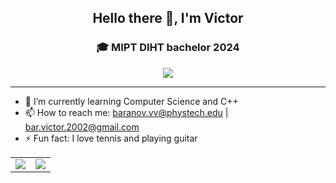 <h2 align="center">Hello there 👋, I'm Victor</h1>
<h3 align="center">🎓 MIPT DIHT bachelor 2024</h3>

<p align="center">
 <img alig src="https://github-profile-trophy.vercel.app/?username=baranov-V-V&theme=monokai&column=5&rank=SECRET,SSS,SS,S,AAA,AA,A,B&no-bg=true" />
</p>

---

- 🌱 I’m currently learning Computer Science and C++
- 📫 How to reach me: baranov.vv@phystech.edu | bar.victor.2002@gmail.com
- ⚡ Fun fact: I love tennis and playing guitar

<table>
  <tr>
    <td align="center" style="padding=0;width=50%;">
      <img align="center" style="padding=0;" src="https://github-readme-stats.vercel.app/api?username=baranov-V-V&count_private=true&show_icons=true&theme=flat&row=2&column=4&hide=contribs,issues,stars&show=prs_merged,prs_merged_percentage&include_all_commits=true" />

  <td align="center" style="padding=0;width=80%;height=120%;">
      <img align="center" style="padding=0;" src="https://github-readme-stats.quantumlytangled.vercel.app/api/top-langs/?username=baranov-V-V&layout=compact&show_icons=true&theme=flat&icon_color=f0f0f000&count_private=true" />
    </td>
  </tr>
</table>

<!--
**baranov-V-V/baranov-V-V** is a ✨ _special_ ✨ repository because its `README.md` (this file) appears on your GitHub profile.

Here are some ideas to get you started:

- 🔭 I’m currently working on ...
- reviews,
- 🌱 I’m currently learning ...
- 👯 I’m looking to collaborate on ...
- 🤔 I’m looking for help with ...
- 💬 Ask me about ...
- 📫 How to reach me: ...
- 😄 Pronouns: ...
- ⚡ Fun fact: ...
-->
